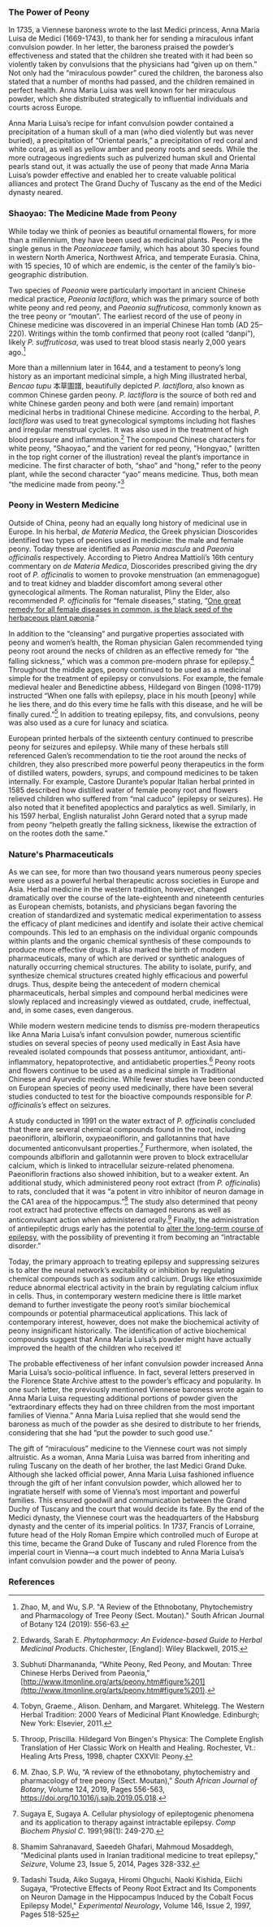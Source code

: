 <param ve-config
	title="Peony: From an Ancient Cure to an Early Modern Tool of Statecraft"
	source-image="https://iiif.wellcomecollection.org/image/B0009092.jpg/full/2048%2C/0/default.jpg"
	banner="https://jstor-labs.github.io/plant-humanities/images/banners/peony.jpg"
     layout="vtl"
	num-maps="4"
	num-images="10"
	num-specimens="16"
	num-primary-sources="4"
	author="Ashley Buchanan, PhD and Kyra Krakos, PhD">

<param title="epilepsy" eid="Q41571" aliases="mal caduco">
<param title="precipitation" eid="Q113796">
<param title="Medici Dynasty" eid="Q170022">
<param title="Paeoniaceae" eid="Q3360397">

### The Power of Peony
In 1735, a Viennese baroness wrote to the last Medici princess, <span id="Q233181">Anna Maria Luisa de Medici (1669-1743)</span>,  to thank her for sending a miraculous infant convulsion powder. In her letter, the baroness praised the powder’s effectiveness and stated that the children she treated with it had been so violently taken by convulsions that the physicians had “given up on them.” Not only had the “miraculous powder” cured the children, the baroness also stated that a number of months had passed, and the children remained in perfect health. Anna Maria Luisa was well known for her miraculous powder, which she distributed strategically to influential individuals and courts across Europe.
<param ve-vis-network url="https://jstor-labs.github.io/plant-humanities/graphs/peony_medici.tsv">

Anna Maria Luisa’s recipe for infant convulsion powder contained a precipitation of a human skull of a man (who died violently but was never buried), a precipitation of “Oriental pearls,” a precipitation of red coral and white coral, as well as yellow amber and peony roots and seeds. While the more outrageous ingredients such as pulverized human skull and Oriental pearls stand out, it was actually the use of <span data-click-image-zoomto="901,1073,847,637">peony</span> that made Anna Maria Luisa’s powder effective and enabled her to create valuable political alliances and protect <span eid="Q154849">The Grand Duchy of Tuscany</span> as the end of the Medici dynasty neared. 
<param ve-title="Peaonia" eid="Q147105" aliases="peony">
<param ve-image
     title="Archivio di Stato di Firenze (ASF), Miscellanea Medicea (MM) 1, ins. 2, fol. 186r."
     url="https://raw.githubusercontent.com/jSTOR-Labs/plant-humanities/master/images/IMG_1325.JPG">

### Shaoyao: The Medicine Made from Peony
While today we think of peonies as beautiful ornamental flowers, for more than a millennium, they have been used as medicinal plants. Peony is the single genus in the _Paeoniaceae_ family, which has about 30 species found in western North America, Northwest Africa, and temperate Eurasia. China, with 15 species, 10 of which are endemic, is the center of the family’s bio-geographic distribution.
<param ve-map center="32.262084, 64.391554" zoom="2.5" stroke-width="0" show-labels>
<param ve-map-layer geojson url="/geojson/peony.json" title="Peony Distribution" active> 

Two species of _Paeonia_ were particularly important in ancient Chinese medical practice, <span id="Q163076">_Paeonia lactiflora_</span>, which was the primary source of both white peony and red peony, and <span id="Q163018">_Paeonia suffruticosa_</span>, commonly known as the tree peony or “moutan”. The earliest record of the use of peony in Chinese medicine was discovered in an imperial Chinese Han tomb (AD 25–220). Writings within the tomb confirmed that peony root (called “danpi”), likely _P._ _suffruticosa_, was used to treat blood stasis nearly 2,000 years ago.[^1]
<param ve-plant-specimen eid="Q163076" max="1">
<param ve-plant-specimen eid="Q163018" max="1">

More than a millennium later in 1644, and a testament to peony’s long history as an important medicinal simple, a high <span id="Q9903">Ming</span> illustrated <span id="Q6165948">herbal</span>, _Bencao tupu_ 本草圖譜, beautifully depicted _P. lactiflora_, also known as common Chinese garden peony. _P. lactiflora_ is the source of both red and white Chinese garden peony and both were (and remain) important medicinal herbs in traditional Chinese medicine. According to the herbal, _P. lactiflora_ was used to treat gynecological symptoms including hot flashes and irregular menstrual cycles. It was also used in the treatment of high blood pressure and inflammation.[^2] The compound Chinese characters for white peony, “Shaoyao,” and the varient for red peony, "Hongyao," (written in the top right corner of the illustration) reveal the plant’s importance in medicine. The first character of both, “shao” and "hong," refer to the peony plant, while the second character “yao” means medicine. Thus, both mean “the medicine made from peony.”[^3] 
<param ve-storiiies id="6a1do">

### Peony in Western Medicine
Outside of China, peony had an equally long history of medicinal use in Europe. In his herbal, <span id="Q3704131">_de Materia Medica_</span>, the Greek physician <span id="Q297776">Dioscorides</span> identified two types of peonies used in medicine: the male and female peony. Today these are identified as <span id="Q161482">_Paeonia mascula_</span> and <span id="Q159738">_Paeonia officinalis_</span> respectively. According to <span id="Q457191">Pietro Andrea Mattioli’s</span> 16th century commentary on _de Materia Medica_, Dioscorides prescribed giving the dry root of _P. officinalis_ to women to provoke menstruation (an <span id="Q2602077">emmenagogue</span>) and to treat kidney and bladder discomfort among several other gynecological ailments. The Roman naturalist, <span id="Q82778">Pliny the Elder</span>, also recommended _P. officinalis_ for “female diseases,” stating, “[One great remedy for all female diseases in common, is the black seed of the herbaceous plant pæonia](http://www.perseus.tufts.edu/hopper/text?doc=urn:cts:latinLit:phi0978.phi001.perseus-eng1:26.90).”  
<param ve-image
       title="Mattioli, i discorsi, pg. 964"
       url="https://www.biodiversitylibrary.org/pageimage/51722142">
<param ve-image
       title="Mattioli, i discorsi, pg. 965"
       url="https://www.biodiversitylibrary.org/pageimage/51722143">

In addition to the “cleansing” and purgative properties associated with peony and women’s health, the Roman physician <span eid="Q8778">Galen</span> recommended tying peony root <span data-click-image-zoomto="248,1,646,492">around the necks</span> of children as an effective remedy for “the falling sickness,” which was a common pre-modern phrase for <span id="Q41571">epilepsy</span>.[^4] Throughout the middle ages, peony continued to be used as a medicinal simple for the treatment of epilepsy or convulsions. For example, the female medieval healer and Benedictine abbess, <span id="Q70991">Hildegard von Bingen (1098-1179)</span> instructed “When one falls with epilepsy, place in his mouth [peony] while he lies there, and do this every time he falls with this disease, and he will be finally cured.”[^5] In addition to treating epilepsy, fits, and convulsions, peony was also used as <span data-click-image-zoomto="0,1,936,862">a cure for lunacy and sciatica</span>. 
<param ve-image
       title="Curing lunacy with spring of peony and sciatica with peony root, Medical illustrations in medieval manuscripts by Loren MacKinney, Wellcome Library"
       url="https://upload.wikimedia.org/wikipedia/commons/7/76/Peony%3B_cure_for_lunacy_and_sciatica._Wellcome_L0004780.jpg">

<span eid="Q6165948">European printed herbals</span> of the sixteenth century continued to prescribe peony for seizures and epilepsy. While many of these herbals still referenced Galen’s recommendation to tie the root around the necks of children, they also prescribed more powerful peony therapeutics in the form of distilled waters, powders, syrups, and compound medicines to be taken internally. For example, <span eid="Q205031">Castore Durante’s</span> popular Italian herbal printed in 1585 described how distilled water of female peony root and flowers relieved children who suffered from “mal caduco” (epilepsy or seizures). He also noted that it benefited apoplectics and paralytics as well. Similarly, in his 1597 herbal, English naturalist <span id="Q1333338">John Gerard</span> noted that a syrup made from peony “helpeth greatly the falling sickness, likewise the extraction of on the rootes doth the same.”
<param ve-image
       fit="cover"
       title="Durante, pg. 341"
       url="https://www.biodiversitylibrary.org/pageimage/49828851">
<param ve-image
       title="Gerard, pg. 980"
       url="https://www.biodiversitylibrary.org/pageimage/51906362">

### Nature's Pharmaceuticals
As we can see, for more than two thousand years numerous peony species were used as a powerful herbal therapeutic across societies in Europe and Asia. <span eid="Q861699">Herbal medicine</span> in the western tradition, however, changed dramatically over the course of the late-eighteenth and nineteenth centuries as European chemists, botanists, and physicians began favoring the creation of <span eid="Q7806442">standardized and systematic medical experimentation</span> to assess the efficacy of plant medicines and identify and isolate their active chemical compounds. This led to an emphasis on the individual organic compounds within plants and the organic chemical synthesis of these compounds to produce more effective drugs. It also marked the birth of modern pharmaceuticals, many of which are derived or synthetic analogues of naturally occurring chemical structures. The ability to isolate, purify, and synthesize chemical structures created <span eid="Q507443">highly efficacious and powerful drugs</span>. Thus, despite being the antecedent of modern chemical pharmaceuticals, herbal simples and compound herbal medicines were slowly replaced and increasingly viewed as outdated, crude, ineffectual, and, in some cases, even dangerous.
<param ve-image url="https://raw.githubusercontent.com/JSTOR-Labs/plant-humanities/master/images/Papaver%20somniferum.jpg">

While modern western medicine tends to dismiss pre-modern therapeutics like Anna Maria Luisa’s infant convulsion powder, numerous scientific studies on several species of peony used medically in East Asia have revealed isolated compounds that possess antitumor, antioxidant, anti-inflammatory, hepatoprotective, and antidiabetic properties.[^6] Peony roots and flowers continue to be used as a medicinal simple in <span eid="Q261503">Traditional Chinese</span> and <span eid="Q132325">Ayurvedic</span> medicine. While fewer studies have been conducted on European species of peony used medicinally, there have been several studies conducted to test for the bioactive compounds responsible for _P. officinalis’s_ effect on seizures.
<param ve-image
       fit="contain"
       title="Theory of diseases treated with decoction of Radix Puerariae, Wellcome Collection."
       url="https://iiif.wellcomecollection.org/image/L0038032.jpg/full/full/0/default.jpg">

A study conducted in 1991 on the water extract of _P. officinalis_ concluded that there are several chemical compounds found in the root, including <span id="Q7124104">paeoniflorin</span>, albiflorin, oxypaeoniflorin, and gallotannins that have documented anticonvulsant properties.[^7] Furthermore, when isolated, the compounds albiflorin and gallotannin were proven to block extracellular calcium, which is linked to intracellular seizure-related phenomena. Paeoniflorin fractions also showed inhibition, but to a weaker extent. An additional study, which administered peony root extract (from _P. officinalis_) to rats, concluded that it was “a potent in vitro inhibitor of neuron damage in the CA1 area of the hippocampus.”[^8] The study also determined that peony root extract had protective effects on damaged neurons as well as anticonvulsant action when administered orally.[^9] Finally, the administration of antiepileptic drugs early has the potential to [alter the long-term course of epilepsy](https://www.jstor.org/stable/29726099), with the possibility of preventing it from becoming an “intractable disorder.”
<param ve-image
       fit="contain"
       title="Chemical structures of main components in total glucosides of peony."
       attribution="He DY, Dai SM. Anti-inflammatory and immunomodulatory effects of paeonia lactiflora pall., a traditional chinese herbal medicine. _Front Pharmacol_. 2011;2:10. Published 2011 Feb 25. doi:10.3389/fphar.2011.00010"
       url="https://raw.githubusercontent.com/JSTOR-Labs/plant-humanities/master/images/fphar-02-00010-g002.jpg">

Today, the primary approach to treating epilepsy and suppressing seizures is to alter the neural network’s excitability or inhibition by regulating chemical compounds such as sodium and calcium. Drugs like <span id="Q421567">ethosuximide</span> reduce abnormal electrical activity in the brain by regulating calcium influx in cells. Thus, in contemporary western medicine there is little market demand to further investigate the peony root’s similar biochemical compounds or potential pharmaceutical applications. This lack of contemporary interest, however, does not make the biochemical activity of peony insignificant historically. The identification of active biochemical compounds suggest that Anna Maria Luisa’s powder might have actually improved the health of the children who received it! 
<param ve-image
       fit="contain"
       title="Treating diseased brain cells with calcium channel blockers"
       attribution="University of Bristol"
       url="https://scx2.b-cdn.net/gfx/news/2019/calciumchann.jpg">

The probable effectiveness of her infant convulsion powder increased Anna Maria Luisa’s socio-political influence. In fact, several letters preserved in the Florence State Archive attest to the powder’s efficacy and popularity. In one such letter, the previously mentioned Viennese baroness wrote again to Anna Maria Luisa requesting additional portions of powder given the “extraordinary effects they had on three children from the most important families of Vienna.” Anna Maria Luisa replied that she would send the baroness as much of the powder as she desired to distribute to her friends, considering that she had “put the powder to such good use.” 
<param ve-map center="Q3012" zoom="5" show-labels>
<param ve-map-layer geojson url="/geojson/AML_distribution.json" title="Distribution of Anna Maria Luisa's Infant Convulsion Powder" active> 

The gift of “miraculous” medicine to the Viennese court was not simply altruistic. As a woman, Anna Maria Luisa was barred from inheriting and ruling Tuscany on the death of <span data-click-image-zoomto="524,236,1525,1146">her brother</span>, the <span eid="Q256580">last Medici Grand Duke</span>. Although she lacked official power, Anna Maria Luisa fashioned influence through the gift of her infant convulsion powder, which allowed her to ingratiate herself with some of <span data-click-image-zoomto="214,581,1271,955">Vienna’s most important and powerful families</span>. This ensured goodwill and communication between the Grand Duchy of Tuscany and the court that would decide its fate. By the end of the Medici dynasty, the Viennese court was the headquarters of the  <span eid="Q645719">Habsburg dynasty</span> and the center of its imperial politics. In 1737, <span eid="Q151075">Francis of Lorraine</span>, future head of the <span eid="Q12548">Holy Roman Empire</span> which controlled much of Europe at this time, became the Grand Duke of Tuscany and ruled Florence from the imperial court in Vienna—a court much indebted to Anna Maria Luisa’s infant convulsion powder and the power of peony.
<param ve-image
       fit="contain"
       title="Line of Sucession for the Grand Duchy of Tuscany"
       url="https://raw.githubusercontent.com/JSTOR-Labs/plant-humanities/master/images/Black%20and%20White%20Simple%20Corporate%20Family%20Tree.jpg">

### References 
[^1]: Zhao, M, and Wu, S.P. "A Review of the Ethnobotany, Phytochemistry and Pharmacology of Tree Peony (Sect. Moutan)." South African Journal of Botany 124 (2019): 556-63.

[^2]: Edwards, Sarah E. _Phytopharmacy: An Evidence-based Guide to Herbal Medicinal Products_. Chichester, [England]: Wiley Blackwell, 2015.

 [^3]: Subhuti Dharmananda, “White Peony, Red Peony, and Moutan: Three Chinese Herbs Derived from Paeonia,” [http://www.itmonline.org/arts/peony.htm#figure%201](http://www.itmonline.org/arts/peony.htm#figure%201).

[^4]: Tobyn, Graeme., Alison. Denham, and Margaret. Whitelegg. The Western Herbal Tradition: 2000 Years of Medicinal Plant Knowledge. Edinburgh; New York: Elsevier, 2011.

[^5]: Throop, Priscilla. Hildegard Von Bingen's Physica: The Complete English Translation of Her Classic Work on Health and Healing. Rochester, Vt.: Healing Arts Press, 1998, chapter CXXVII: Peony.

[^6]: M. Zhao, S.P. Wu, “A review of the ethnobotany, phytochemistry and pharmacology of tree peony (Sect. Moutan),” _South African Journal of Botany_, Volume 124, 2019, Pages 556-563, https://doi.org/10.1016/j.sajb.2019.05.018.

[^7]: Sugaya E, Sugaya A. Cellular physiology of epileptogenic phenomena and its application to therapy against intractable epilepsy. _Comp Biochem Physiol C_. 1991;98(1): 249-270.

[^8]: Shamim Sahranavard, Saeedeh Ghafari, Mahmoud Mosaddegh, “Medicinal plants used in Iranian traditional medicine to treat epilepsy,” _Seizure_, Volume 23, Issue 5, 2014, Pages 328-332.

[^9]: Tadashi Tsuda, Aiko Sugaya, Hiromi Ohguchi, Naoki Kishida, Eiichi Sugaya, “Protective Effects of Peony Root Extract and Its Components on Neuron Damage in the Hippocampus Induced by the Cobalt Focus Epilepsy Model," _Experimental Neurology_, Volume 146, Issue 2, 1997, Pages 518-525
